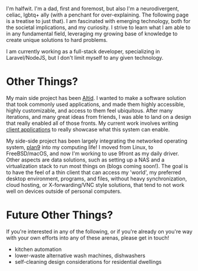 I'm halfwit. I'm a dad, first and foremost, but also I'm a neurodivergent, celiac, lgbtq+ ally (with a penchant for over-explaining. The following page is a treatise to just that).  I am fascinated with emerging technology, both for the societal implications, and my curiosity. I strive to learn what I am able to in any fundamental field, leveraging my growing base of knowledge to create unique solutions to hard problems.

I am currently working as a full-stack developer, specializing in Laravel/NodeJS, but I don't limit myself to any given technology.

# Other Things?

My main side project has been [Altid](https://github.com/altid). I wanted to make a software solution that took commonly used applications, and made them highly accessible, highly customizable, and access to them feel ubiquitous. After many iterations, and many great ideas from friends, I was able to land on a design that really enabled all of those fronts. My current work involves writing [client applications](https://github.com/altid/clients) to really showcase what this system can enable.

My side-side project has been largely integrating the networked operating system, [plan9](https://en.wikipedia.org/wiki/Plan_9_from_Bell_Labs) into my computing life! I moved from Linux, to FreeBSD/macOS, and now I'm working to use 9front as my daily driver. Other aspects are data solutions, such as setting up a NAS and a virtualization stack to run most things on (blogs coming soon!). The goal is to have the feel of a thin client that can access my 'world', my preferred desktop environment, programs, and files, without heavy synchronization, cloud hosting, or X-forwarding/VNC style solutions, that tend to not work well on devices outside of personal computers.

# Future Other Things?

If you're interested in any of the following, or if you're already on you're way with your own efforts into any of these arenas, please get in touch!

- kitchen automation
- lower-waste alternative wash machines, dishwashers
- self-cleaning design considerations for residential dwellings
